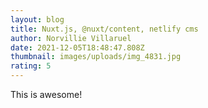 ```yaml
---
layout: blog
title: Nuxt.js, @nuxt/content, netlify cms
author: Norvillie Villaruel
date: 2021-12-05T18:48:47.808Z
thumbnail: images/uploads/img_4831.jpg
rating: 5
---
```

This is awesome! 